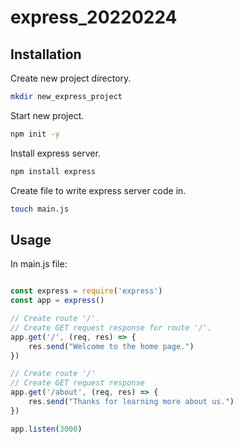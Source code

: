 # express_20220224

## Installation
Create new project directory.
```bash
mkdir new_express_project
```
Start new project.
```bash
npm init -y
```
Install express server.
```bash
npm install express
```
Create file to write express server code in.
```bash
touch main.js
```

## Usage
In main.js file:
```javascript

const express = require('express')
const app = express()

// Create route '/'.
// Create GET request response for route '/'.
app.get('/', (req, res) => {
    res.send("Welcome to the home page.")
})

// Create route '/'
// Create GET request response
app.get('/about', (req, res) => {
    res.send("Thanks for learning more about us.")
})

app.listen(3000)

```